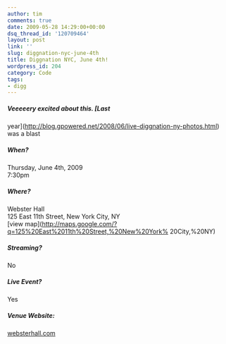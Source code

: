 ```yaml
---
author: tim
comments: true
date: 2009-05-28 14:29:00+00:00
dsq_thread_id: '120709464'
layout: post
link: ''
slug: diggnation-nyc-june-4th
title: Diggnation NYC, June 4th!
wordpress_id: 204
category: Code
tags:
- digg
---
```


##### Veeeeery excited about this.  [Last
year](http://blog.gpowered.net/2008/06/live-diggnation-ny-photos.html) was a
blast  

##### When?

Thursday, June 4th, 2009  
7:30pm

##### Where?

Webster Hall  
125 East 11th Street, New York City, NY  
[view map](http://maps.google.com/?q=125%20East%2011th%20Street,%20New%20York%
20City,%20NY)

##### Streaming?

No

##### Live Event?

Yes

##### Venue Website:

[websterhall.com](http://websterhall.com/)
